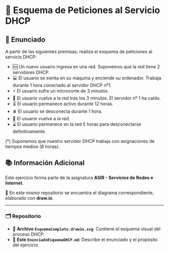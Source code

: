 # 📡 Esquema de Peticiones al Servicio DHCP

## 📜 Enunciado
A partir de las siguientes premisas, realiza el esquema de peticiones al servicio DHCP:

- 🆕 Un nuevo usuario ingresa en una red. Suponemos que la red tiene 2 servidores DHCP.
- 💻 El usuario se sienta en su máquina y enciende su ordenador. Trabaja durante 1 hora conectado al servidor DHCP nº1.
- ⚡ El usuario sufre un microcorte de 3 minutos.
- 🔄 El usuario vuelve a la red tras los 3 minutos. El servidor nº 1 ha caído.
- ⏳ El usuario permanece activo durante 12 horas.
- ⏸️ El usuario se desconecta durante 1 hora.
- 🔁 El usuario vuelve a la red.
- ⌛ El usuario permanece en la red 5 horas para desconectarse definitivamente.

(*) Suponemos que nuestro servidor DHCP trabaja con asignaciones de tiempos medios (8 horas).

## 📚 Información Adicional
Este ejercicio forma parte de la asignatura **ASIR - Servicios de Redes e Internet**.

📂 En este mismo repositorio se encuentra el diagrama correspondiente, elaborado con **draw.io**.

---

### 🗂️ Repositorio
- 📌 **Archivo `EsquemaCompleto.drawio.svg`**: Contiene el esquema visual del proceso DHCP.
- 📝 **Este `EnunciadoEsquemaDHCP.md`**: Describe el enunciado y el propósito del ejercicio.

